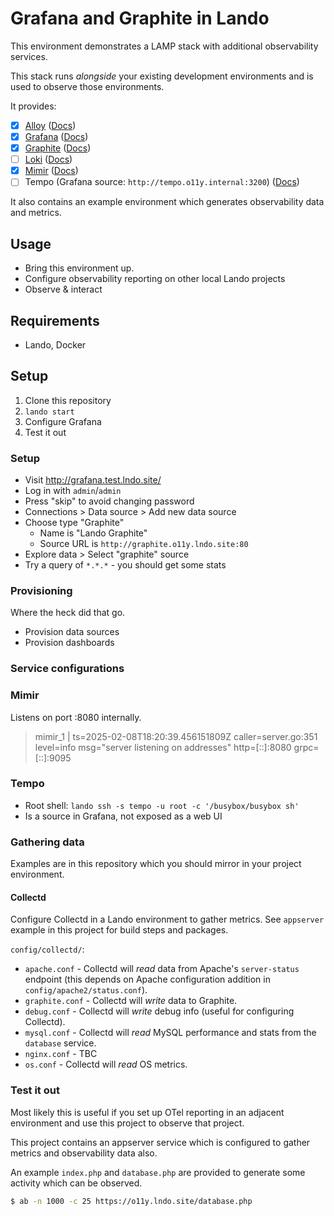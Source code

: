 # Grafana and Graphite in Lando

This environment demonstrates a LAMP stack with additional observability services.

This stack runs _alongside_ your existing development environments and is used to observe those environments.

It provides:

- [x] [Alloy](http://alloy.o11y.lndo.site/) ([Docs](https://grafana.com/docs/alloy/latest/))
- [x] [Grafana](http://grafana.o11y.lndo.site/) ([Docs](https://grafana.com/docs/))
- [x] [Graphite](http://graphite.o11y.lndo.site/) ([Docs](https://graphite.dev/docs/get-started))
- [ ] [Loki](http://loki.o11y.lndo.site/) ([Docs](https://grafana.com/docs/loki/latest/?pg=oss-loki&plcmt=quick-links))
- [x] [Mimir](http://mimir.o11y.lndo.site/) ([Docs](https://github.com/grafana/mimir))
- [ ] Tempo (Grafana source: `http://tempo.o11y.internal:3200`) ([Docs](https://grafana.com/docs/tempo/latest/))

It also contains an example environment which generates observability data and metrics.

## Usage

- Bring this environment up.
- Configure observability reporting on other local Lando projects
- Observe & interact

## Requirements

- Lando, Docker

## Setup

1. Clone this repository
2. `lando start`
3. Configure Grafana
4. Test it out

### Setup

- Visit http://grafana.test.lndo.site/
- Log in with `admin`/`admin`
- Press "skip" to avoid changing password
- Connections > Data source > Add new data source
- Choose type "Graphite"
  - Name is "Lando Graphite"
  - Source URL is `http://graphite.o11y.lndo.site:80`
- Explore data > Select "graphite" source
- Try a query of `*.*.*` - you should get some stats

### Provisioning

Where the heck did that go.

- Provision data sources
- Provision dashboards

### Service configurations

### Mimir

Listens on port :8080 internally.

> mimir_1  | ts=2025-02-08T18:20:39.456151809Z caller=server.go:351 level=info msg="server listening on addresses" http=[::]:8080 grpc=[::]:9095

### Tempo

- Root shell: `lando ssh -s tempo -u root -c '/busybox/busybox sh'`
- Is a source in Grafana, not exposed as a web UI

### Gathering data

Examples are in this repository which you should mirror in your project environment.

#### Collectd 

Configure Collectd in a Lando environment to gather metrics. See `appserver` example in this project for build steps and packages.

`config/collectd/`:
- `apache.conf` - Collectd will _read_ data from Apache's `server-status` endpoint (this depends on Apache configuration addition in `config/apache2/status.conf`).
- `graphite.conf` - Collectd will _write_ data to Graphite.
- `debug.conf` - Collectd will _write_ debug info (useful for configuring Collectd).
- `mysql.conf` - Collectd will _read_ MySQL performance and stats from the `database` service.
- `nginx.conf` - TBC
- `os.conf` - Collectd will _read_ OS metrics.

### Test it out

Most likely this is useful if you set up OTel reporting in an adjacent environment and use this project to observe that project.

This project contains an appserver service which is configured to gather metrics and observability data also. 

An example `index.php` and `database.php` are provided to generate some activity which can be observed.

```bash
$ ab -n 1000 -c 25 https://o11y.lndo.site/database.php
```
